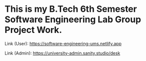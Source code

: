 # This is my B.Tech 6th Semester Software Engineering Lab Group Project Work.

Link (User): https://software-engineering-ums.netlify.app


Link (Admin): https://university-admin.sanity.studio/desk


